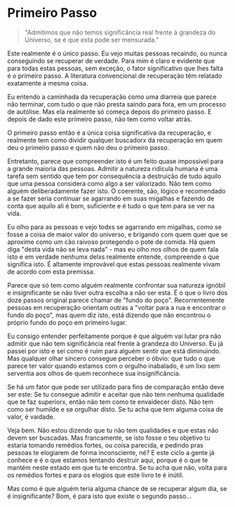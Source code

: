 Primeiro Passo
=

> "Admitimos que não temos significância real frente à grandeza do Universo, se é que esta pode ser mensurada."

Este realmente é o único passo. Eu vejo muitas pessoas recaindo, ou nunca conseguindo se recuperar de verdade. Para mim é claro e evidente que para todas estas pessoas, sem exceção, o fator significativo que lhes falta é o primeiro passo. A literatura convencional de recuperação têm relatado exatamente a mesma coisa.

Eu entendo a caminhada da recuperação como uma diarreia que parece não terminar, com tudo o que não presta saindo para fora, em um processo de autólise. Mas ela realmente só começa depois do primeiro passo. E depois de dado este primeiro passo, não tem como voltar atrás.

O primeiro passo então é a única coisa significativa da recuperação, e realmente tem como dividir qualquer buscadorx da recuperação em quem deu o primeiro passo e quem não deu o primeiro passo.

Entretanto, parece que compreender isto é um feito quase impossível para a grande maioria das pessoas. Admitir a natureza ridícula humana é uma tarefa sem sentido que tem por consequência a destruição de tudo aquilo que uma pessoa considera como algo a ser valorizado. Não tem como alguém deliberadamente fazer isto. O coerente, são, lógico e recomendado a se fazer seria continuar se agarrando em suas migalhas e fazendo de conta que aquilo ali é bom, suficiente e é tudo o que tem para se ver na vida.

Eu olho para as pessoas e vejo todxs se agarrando em migalhas, como se fosse a coisa de maior valor do universo, e brigando com quem quer que se aproxime como um cão raivoso protegendo o pote de comida. Há quem diga "desta vida não se leva nada" - mas eu olho nos olhos de quem fala isto e em verdade nenhumx delxs realmente entende, compreende o que significa isto. É altamente improvável que estas pessoas realmente vivam de acordo com esta premissa.

Parece que só tem como alguém realmente confrontar sua natureza ignóbil e insignificante se não tiver outra escolha a não ser esta. É o que o livro dos doze passos original parece chamar de "fundo do poço". Recorrentemente pessoas em recuperação orientam outras a "voltar para a rua e encontrar o fundo do poço", mas quem diz isto, está dizendo que não encontrou o próprio fundo do poço em primeiro lugar.

Eu consigo entender perfeitamente porque é que alguém vai lutar pra não admitir que não tem significância real frente à grandeza do Universo. Eu já passei por isto e sei como é ruim para alguém sentir que está diminuindo. Mas qualquer olhar sincero consegue perceber o óbvio: que tudo o que parece ter valor quando estamos com o orgulho inabalado, é um lixo sem serventia aos olhos de quem reconhece sua insignificância.

Se há um fator que pode ser utilizado para fins de comparação então deve ser este: Se tu consegue admitir e aceitar que não tem nenhuma qualidade que te faz superiorx, então não tem como te envaidecer disto. Não tem como ser humilde e se orgulhar disto. Se tu acha que tem alguma coisa de valor, é vaidade.

Veja bem. Não estou dizendo que tu não tem qualidades e que estas não devem ser buscadas. Mas francamente, se isto fosse o teu objetivo tu estaria tomando remédios fortes, ou coisa parecida, e pedindo pras pessoas te elogiarem de forma inconsciente, né? E este ciclo a gente já conhece e é o que estamos tentando destruir aqui, porque é o que te mantém neste estado em que tu te encontra. Se tu acha que não, volta para os remédios fortes e para os elogios que este livro te é inútil.

Mas como é que alguém teria alguma chance de se recuperar algum dia, se é insignificante? Bom, é para isto que existe o segundo passo...

